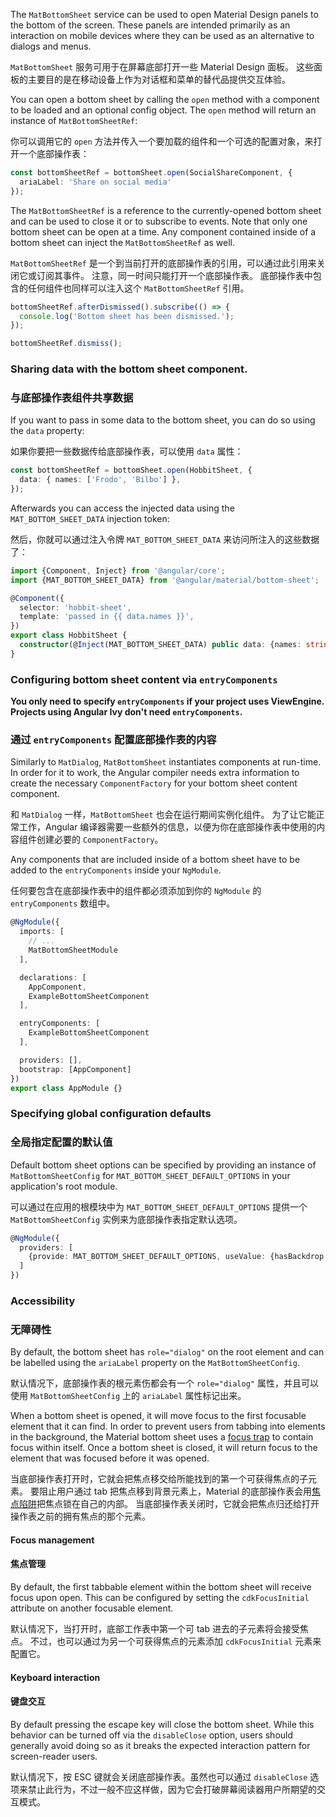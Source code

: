 The `MatBottomSheet` service can be used to open Material Design panels to the bottom of the screen.
These panels are intended primarily as an interaction on mobile devices where they can be used as an
alternative to dialogs and menus.

`MatBottomSheet` 服务可用于在屏幕底部打开一些 Material Design 面板。
这些面板的主要目的是在移动设备上作为对话框和菜单的替代品提供交互体验。

<!-- example(bottom-sheet-overview) -->

You can open a bottom sheet by calling the `open` method with a component to be loaded and an
optional config object. The `open` method will return an instance of `MatBottomSheetRef`:

你可以调用它的 `open` 方法并传入一个要加载的组件和一个可选的配置对象，来打开一个底部操作表：

```ts
const bottomSheetRef = bottomSheet.open(SocialShareComponent, {
  ariaLabel: 'Share on social media'
});
```

The `MatBottomSheetRef` is a reference to the currently-opened bottom sheet and can be used to close
it or to subscribe to events. Note that only one bottom sheet can be open at a time. Any component
contained inside of a bottom sheet can inject the `MatBottomSheetRef` as well.

`MatBottomSheetRef` 是一个到当前打开的底部操作表的引用，可以通过此引用来关闭它或订阅其事件。
注意，同一时间只能打开一个底部操作表。
底部操作表中包含的任何组件也同样可以注入这个 `MatBottomSheetRef` 引用。

```ts
bottomSheetRef.afterDismissed().subscribe(() => {
  console.log('Bottom sheet has been dismissed.');
});

bottomSheetRef.dismiss();
```

### Sharing data with the bottom sheet component.

### 与底部操作表组件共享数据

If you want to pass in some data to the bottom sheet, you can do so using the `data` property:

如果你要把一些数据传给底部操作表，可以使用 `data` 属性：

```ts
const bottomSheetRef = bottomSheet.open(HobbitSheet, {
  data: { names: ['Frodo', 'Bilbo'] },
});
```

Afterwards you can access the injected data using the `MAT_BOTTOM_SHEET_DATA` injection token:

然后，你就可以通过注入令牌 `MAT_BOTTOM_SHEET_DATA` 来访问所注入的这些数据了：

```ts
import {Component, Inject} from '@angular/core';
import {MAT_BOTTOM_SHEET_DATA} from '@angular/material/bottom-sheet';

@Component({
  selector: 'hobbit-sheet',
  template: 'passed in {{ data.names }}',
})
export class HobbitSheet {
  constructor(@Inject(MAT_BOTTOM_SHEET_DATA) public data: {names: string[]}) { }
}
```

### Configuring bottom sheet content via `entryComponents`
**You only need to specify `entryComponents` if your project uses ViewEngine. Projects
using Angular Ivy don't need `entryComponents`.**

### 通过 `entryComponents` 配置底部操作表的内容

Similarly to `MatDialog`, `MatBottomSheet` instantiates components at run-time. In order for it to
work, the Angular compiler needs extra information to create the necessary `ComponentFactory` for
your bottom sheet content component.

和 `MatDialog` 一样，`MatBottomSheet` 也会在运行期间实例化组件。
为了让它能正常工作，Angular 编译器需要一些额外的信息，以便为你在底部操作表中使用的内容组件创建必要的 `ComponentFactory`。

Any components that are included inside of a bottom sheet have to be added to the `entryComponents`
inside your `NgModule`.

任何要包含在底部操作表中的组件都必须添加到你的 `NgModule` 的 `entryComponents` 数组中。

```ts
@NgModule({
  imports: [
    // ...
    MatBottomSheetModule
  ],

  declarations: [
    AppComponent,
    ExampleBottomSheetComponent
  ],

  entryComponents: [
    ExampleBottomSheetComponent
  ],

  providers: [],
  bootstrap: [AppComponent]
})
export class AppModule {}
```

### Specifying global configuration defaults

### 全局指定配置的默认值

Default bottom sheet options can be specified by providing an instance of `MatBottomSheetConfig`
for `MAT_BOTTOM_SHEET_DEFAULT_OPTIONS` in your application's root module.

可以通过在应用的根模块中为 `MAT_BOTTOM_SHEET_DEFAULT_OPTIONS` 提供一个 `MatBottomSheetConfig` 实例来为底部操作表指定默认选项。

```ts
@NgModule({
  providers: [
    {provide: MAT_BOTTOM_SHEET_DEFAULT_OPTIONS, useValue: {hasBackdrop: false}}
  ]
})
```


### Accessibility

### 无障碍性

By default, the bottom sheet has `role="dialog"` on the root element and can be labelled using the
`ariaLabel` property on the `MatBottomSheetConfig`.

默认情况下，底部操作表的根元素伤都会有一个 `role="dialog"` 属性，并且可以使用 `MatBottomSheetConfig` 上的 `ariaLabel` 属性标记出来。

When a bottom sheet is opened, it will move focus to the first focusable element that it can find.
In order to prevent users from tabbing into elements in the background, the Material bottom sheet
uses a [focus trap](https://material.angular.io/cdk/a11y/overview#focustrap) to contain focus
within itself. Once a bottom sheet is closed, it will return focus to the element that was focused
before it was opened.

当底部操作表打开时，它就会把焦点移交给所能找到的第一个可获得焦点的子元素。
要阻止用户通过 tab 把焦点移到背景元素上，Material 的底部操作表会用[焦点陷阱](/cdk/a11y/overview#focustrap)把焦点锁在自己的内部。
当底部操作表关闭时，它就会把焦点归还给打开操作表之前的拥有焦点的那个元素。

#### Focus management

#### 焦点管理

By default, the first tabbable element within the bottom sheet will receive focus upon open.
This can be configured by setting the `cdkFocusInitial` attribute on another focusable element.

默认情况下，当打开时，底部工作表中第一个可 tab 进去的子元素将会接受焦点。
不过，也可以通过为另一个可获得焦点的元素添加 `cdkFocusInitial` 元素来配置它。

#### Keyboard interaction

#### 键盘交互

By default pressing the escape key will close the bottom sheet. While this behavior can
be turned off via the `disableClose` option, users should generally avoid doing so
as it breaks the expected interaction pattern for screen-reader users.

默认情况下，按 ESC 键就会关闭底部操作表。虽然也可以通过 `disableClose` 选项来禁止此行为，不过一般不应这样做，因为它会打破屏幕阅读器用户所期望的交互模式。
